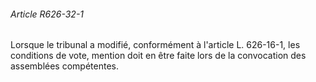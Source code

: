 ###### Article R626-32-1

Lorsque le tribunal a modifié, conformément à l'article L. 626-16-1, les conditions de vote, mention doit en être faite lors de la convocation des assemblées compétentes.

